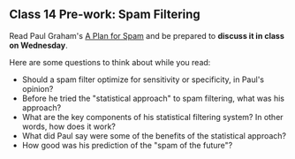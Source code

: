 ## Class 14 Pre-work: Spam Filtering

Read Paul Graham's [A Plan for Spam](http://www.paulgraham.com/spam.html) and be prepared to **discuss it in class on Wednesday**.

Here are some questions to think about while you read:
* Should a spam filter optimize for sensitivity or specificity, in Paul's opinion?
* Before he tried the "statistical approach" to spam filtering, what was his approach?
* What are the key components of his statistical filtering system? In other words, how does it work?
* What did Paul say were some of the benefits of the statistical approach?
* How good was his prediction of the "spam of the future"?
